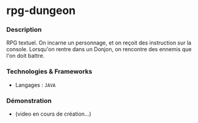 # rpg-dungeon

### Description
RPG textuel. On incarne un personnage, et on reçoit des instruction sur la console. Lorsqu'on rentre dans un Donjon, on rencontre des ennemis que l'on doit battre.

### **Technologies & Frameworks**
- Langages : `JAVA`

### **Démonstration**
- (video en cours de création...)
